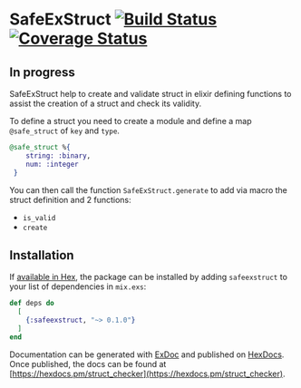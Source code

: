# SafeExStruct [![Build Status](https://travis-ci.org/simoexpo/SafeExStruct.svg?branch=master)](https://travis-ci.org/simoexpo/SafeExStruct?branch=master) [![Coverage Status](https://coveralls.io/repos/github/simoexpo/SafeExStruct/badge.svg?branch=master)](https://coveralls.io/github/simoexpo/SafeExStruct?branch=master)

## In progress

SafeExStruct help to create and validate struct in elixir defining functions to assist the creation of a struct and check its validity.

To define a struct you need to create a module and define a map `@safe_struct` of `key` and `type`.

```elixir
@safe_struct %{
    string: :binary,
    num: :integer
 }
```

You can then call the function `SafeExStruct.generate` to add via macro the struct definition and 2 functions:
* `is_valid`
* `create`

## Installation

If [available in Hex](https://hex.pm/docs/publish), the package can be installed
by adding `safeexstruct` to your list of dependencies in `mix.exs`:

```elixir
def deps do
  [
    {:safeexstruct, "~> 0.1.0"}
  ]
end
```

Documentation can be generated with [ExDoc](https://github.com/elixir-lang/ex_doc)
and published on [HexDocs](https://hexdocs.pm). Once published, the docs can
be found at [https://hexdocs.pm/struct_checker](https://hexdocs.pm/struct_checker).
